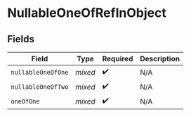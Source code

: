 # NullableOneOfRefInObject


## Fields

| Field              | Type               | Required           | Description        |
| ------------------ | ------------------ | ------------------ | ------------------ |
| `nullableOneOfOne` | *mixed*            | :heavy_check_mark: | N/A                |
| `nullableOneOfTwo` | *mixed*            | :heavy_check_mark: | N/A                |
| `oneOfOne`         | *mixed*            | :heavy_check_mark: | N/A                |